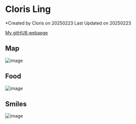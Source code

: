 # Cloris Ling
*Created by Cloris on 20250223 Last Updated on 20250223

[My gitHUB webapge]([https://110701081.github.io/Cloris-Ying-Xuan-Ling/]) 

## Map
![image](https://github.com/user-attachments/assets/298d87e7-78f2-42fe-9efa-44ac4bda5676)

## Food
![image](https://github.com/user-attachments/assets/df1ea4e0-c66f-467f-98a5-f30667a8a077)

## Smiles 
![image](https://github.com/user-attachments/assets/786c8b2a-4455-4625-a307-6cc4088cdfa1)
